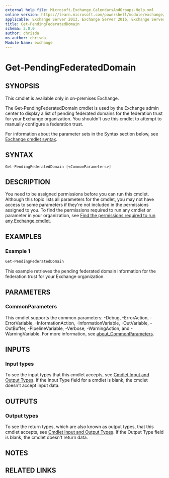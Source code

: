 ```yaml
---
external help file: Microsoft.Exchange.CalendarsAndGroups-Help.xml
online version: https://learn.microsoft.com/powershell/module/exchange/get-pendingfederateddomain
applicable: Exchange Server 2013, Exchange Server 2016, Exchange Server 2019
title: Get-PendingFederatedDomain
schema: 2.0.0
author: chrisda
ms.author: chrisda
Module Name: exchange
---
```


# Get-PendingFederatedDomain

## SYNOPSIS
This cmdlet is available only in on-premises Exchange.

The Get-PendingFederatedDomain cmdlet is used by the Exchange admin center to display a list of pending federated domains for the federation trust for your Exchange organization. You shouldn't use this cmdlet to attempt to manually configure a federation trust.

For information about the parameter sets in the Syntax section below, see [Exchange cmdlet syntax](https://learn.microsoft.com/powershell/exchange/exchange-cmdlet-syntax).

## SYNTAX

```
Get-PendingFederatedDomain [<CommonParameters>]
```

## DESCRIPTION
You need to be assigned permissions before you can run this cmdlet. Although this topic lists all parameters for the cmdlet, you may not have access to some parameters if they're not included in the permissions assigned to you. To find the permissions required to run any cmdlet or parameter in your organization, see [Find the permissions required to run any Exchange cmdlet](https://learn.microsoft.com/powershell/exchange/find-exchange-cmdlet-permissions).

## EXAMPLES

### Example 1
```powershell
Get-PendingFederatedDomain
```

This example retrieves the pending federated domain information for the federation trust for your Exchange organization.

## PARAMETERS

### CommonParameters
This cmdlet supports the common parameters: -Debug, -ErrorAction, -ErrorVariable, -InformationAction, -InformationVariable, -OutVariable, -OutBuffer, -PipelineVariable, -Verbose, -WarningAction, and -WarningVariable. For more information, see [about_CommonParameters](https://go.microsoft.com/fwlink/p/?LinkID=113216).

## INPUTS

### Input types
To see the input types that this cmdlet accepts, see [Cmdlet Input and Output Types](https://go.microsoft.com/fwlink/p/?linkId=616387). If the Input Type field for a cmdlet is blank, the cmdlet doesn't accept input data.

## OUTPUTS

### Output types
To see the return types, which are also known as output types, that this cmdlet accepts, see [Cmdlet Input and Output Types](https://go.microsoft.com/fwlink/p/?linkId=616387). If the Output Type field is blank, the cmdlet doesn't return data.

## NOTES

## RELATED LINKS
